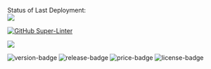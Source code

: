 Status of Last Deployment:<br>
<img src="https://github.com/litsovyu/chtoto/workflows/CI/badge.svg?branch=main"><br>

[![GitHub Super-Linter](https://github.com/nitra/cf-security/workflows/npm-publish/badge.svg)](https://github.com/marketplace/actions/super-linter)

<img src="https://github.com/litsovyu/chtoto/workflows/CI/badge.svg"><br>


![version-badge](https://img.shields.io/badge/version-0.14.0-orange.svg) ![release-badge](https://img.shields.io/badge/release-0.12.5-brightgreen.svg) ![price-badge](https://img.shields.io/badge/price-free-red.svg) ![license-badge](https://img.shields.io/badge/license-MIT-blue.svg)
